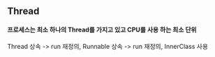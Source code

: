 ## Thread
#### 프로세스는 최소 하나의 Thread를 가지고 있고 CPU를 사용 하는 최소 단위
Thread  상속 -> run 재정의,  Runnable  상속 -> run 재정의, InnerClass 사용
